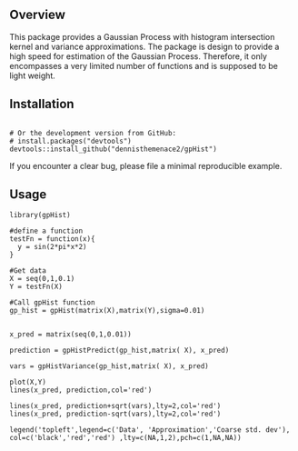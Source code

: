 ## Overview


This package provides a Gaussian Process with histogram intersection kernel and variance approximations.
The package is design to provide a high speed for estimation of the Gaussian Process. Therefore, it only encompasses a very limited number of functions and is supposed to be light weight.

## Installation

```{r, eval = FALSE}

# Or the development version from GitHub:
# install.packages("devtools")
devtools::install_github("dennisthemenace2/gpHist")
```

If you encounter a clear bug, please file a minimal reproducible example.

## Usage

```{r, message = FALSE}
library(gpHist)

#define a function
testFn = function(x){
  y = sin(2*pi*x*2) 
}

#Get data
X = seq(0,1,0.1)
Y = testFn(X)

#Call gpHist function
gp_hist = gpHist(matrix(X),matrix(Y),sigma=0.01)


x_pred = matrix(seq(0,1,0.01))

prediction = gpHistPredict(gp_hist,matrix( X), x_pred)

vars = gpHistVariance(gp_hist,matrix( X), x_pred)

plot(X,Y)
lines(x_pred, prediction,col='red')

lines(x_pred, prediction+sqrt(vars),lty=2,col='red')
lines(x_pred, prediction-sqrt(vars),lty=2,col='red')

legend('topleft',legend=c('Data', 'Approximation','Coarse std. dev'), col=c('black','red','red') ,lty=c(NA,1,2),pch=c(1,NA,NA))


```

